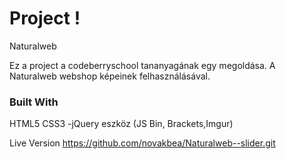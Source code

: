 # Project !
  Naturalweb

  Ez a project a codeberryschool tananyagának egy megoldása. A Naturalweb webshop képeinek felhasználásával. 
  
### Built With

HTML5
CSS3 -jQuery
eszköz (JS Bin, Brackets,Imgur)

Live Version
https://github.com/novakbea/Naturalweb--slider.git
